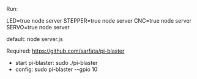 Run:

LED=true node server
STEPPER=true node server
CNC=true node server
SERVO=true node server

default: node server.js


Required: https://github.com/sarfata/pi-blaster
 - start pi-blaster: sudo ./pi-blaster
 - config: sudo pi-blaster --gpio 10


